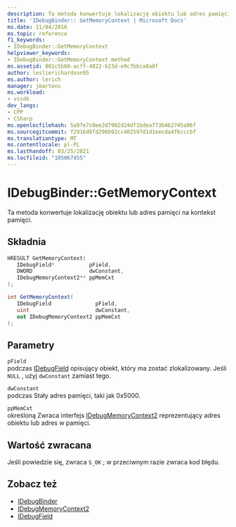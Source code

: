 ```yaml
---
description: Ta metoda konwertuje lokalizację obiektu lub adres pamięci na kontekst pamięci.
title: 'IDebugBinder:: GetMemoryContext | Microsoft Docs'
ms.date: 11/04/2016
ms.topic: reference
f1_keywords:
- IDebugBinder::GetMemoryContext
helpviewer_keywords:
- IDebugBinder::GetMemoryContext method
ms.assetid: 801c5b60-acff-4822-b23d-e9c7bbca8a0f
author: leslierichardson95
ms.author: lerich
manager: jmartens
ms.workload:
- vssdk
dev_langs:
- CPP
- CSharp
ms.openlocfilehash: 5a9fe7c0ee2d7902d24df1bdea773b4b2745a96f
ms.sourcegitcommit: f2916d8fd296b92cc402597d1d1eecda4f6cccbf
ms.translationtype: MT
ms.contentlocale: pl-PL
ms.lasthandoff: 03/25/2021
ms.locfileid: "105067455"
---
```

# <a name="idebugbindergetmemorycontext"></a>IDebugBinder::GetMemoryContext
Ta metoda konwertuje lokalizację obiektu lub adres pamięci na kontekst pamięci.

## <a name="syntax"></a>Składnia

```cpp
HRESULT GetMemoryContext( 
   IDebugField*           pField,
   DWORD                  dwConstant,
   IDebugMemoryContext2** ppMemCxt
);
```

```csharp
int GetMemoryContext(
   IDebugField              pField,
   uint                     dwConstant,
   out IDebugMemoryContext2 ppMemCxt
);
```

## <a name="parameters"></a>Parametry
`pField`\
podczas [IDebugField](../../../extensibility/debugger/reference/idebugfield.md) opisujący obiekt, który ma zostać zlokalizowany. Jeśli `NULL` , użyj `dwConstant` zamiast tego.

`dwConstant`\
podczas Stały adres pamięci, taki jak 0x5000.

`ppMemCxt`\
określoną Zwraca interfejs [IDebugMemoryContext2](../../../extensibility/debugger/reference/idebugmemorycontext2.md) reprezentujący adres obiektu lub adres w pamięci.

## <a name="return-value"></a>Wartość zwracana
 Jeśli powiedzie się, zwraca `S_OK` ; w przeciwnym razie zwraca kod błędu.

## <a name="see-also"></a>Zobacz też
- [IDebugBinder](../../../extensibility/debugger/reference/idebugbinder.md)
- [IDebugMemoryContext2](../../../extensibility/debugger/reference/idebugmemorycontext2.md)
- [IDebugField](../../../extensibility/debugger/reference/idebugfield.md)
